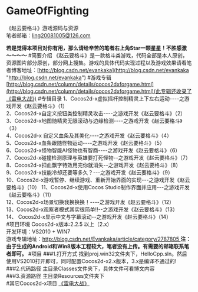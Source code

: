 # GameOfFighting
《赵云要格斗》游戏源码与资源   
笔者邮箱：ling20081005@126.com
 
**若是觉得本项目对你有用，那么请给辛苦的笔者右上角Star一颗星星！不胜感激～～～～**
#简要介绍
《赵云要格斗》是一款格斗类游戏，代码全部是本人原创，资源图片部分原创，部分网上搜集。游戏的具体代码实现过程以及游戏效果请看笔者博客地址：[http://blog.csdn.net/evankaka](http://blog.csdn.net/evankaka "http://blog.csdn.net/evankaka")
#游戏专辑
[http://blog.csdn.net/column/details/cocos2dxforgame.html](http://blog.csdn.net/column/details/cocos2dxforgame.html)(此专辑还收录了《雷电大战》)
#专辑目录
1、Cocos2d-x虚拟摇杆控制精灵上下左右运动----之游戏开发《赵云要格斗》（1）                       
2、Cocos2d-x自定义按钮类控制精灵攻击----之游戏开发《赵云要格斗》（2）               
3、Cocos2d-x地图随精灵无限滚动与边缘检测----之游戏开发《赵云要格斗》（3）      
4、Cocos2d-x 自定义血条及其美化----之游戏开发《赵云要格斗》（4）                         
5、Cocos2d-x血条跟随怪物运动----之游戏开发《赵云要格斗》（5）                              
6、Cocos2d-x怪物智能AI怪物也有智商----之游戏开发《赵云要格斗》（6）                  
7、Cocos2d-x碰撞检测原理与英雄要打死怪物--之游戏开发《赵云要格斗》（7）          
8、Cocos2d-x扣血飘字特效用完你就消失--之游戏开发《赵云要格斗》（8）                 
9、Cocos2d-x技能冷却还要等多久？---之游戏开发《赵云要格斗》（9）                      
10、Cocos2d-x游戏暂停、继续游戏、重新开始界面的实现---之游戏开发《赵云要格斗》（10）
11、Cocos2d-x使用Cocos Studio制作界面并应用---之游戏开发《赵云要格斗》（11）         
12、Cocos2d-x场景切换我换换换！----之游戏开发《赵云要格斗》（12）                      
13、Cocos2d-x观察者模式其实很简单!!--之游戏开发《赵云要格斗》（13）                  
14、 Cocos2d-x显示中文与字幕滚动--之游戏开发《赵云要格斗》（14）   
#项目环境
Cocos2d-x版本:2.2.5 以上（2.x）   
开发环境：VS2010 + WIN7    
游戏专辑地址：[http://blog.csdn.net/Evankaka/article/category/2787805 ](http://blog.csdn.net/Evankaka/article/category/2787805)
**注：由于生成的Android和Win8版本工程较大，笔者没有上传。有需要的邮箱联系笔者即可。**
#项目
###1.打开方式
找到proj.win32文件夹下，HelloCpp.sln。然后使用VS2010打开即可，同时配置Cocos2d-x2.x版本，3.x是编译不通过的!    
###2.代码路径
主目录Classes文件夹下，具体文件可看博文内容   
###3.资源路径
主目录Resources文件夹下  
#其它Cocos2d-x项目
[《雷电大战》](https://github.com/appleappleapple/GameOfShooting)
